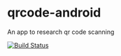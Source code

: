 qrcode-android
==============

An app to research qr code scanning

[![Build Status](https://travis-ci.org/soleiltw/qrcode-android.svg?branch=master)](https://travis-ci.org/soleiltw/qrcode-android)
